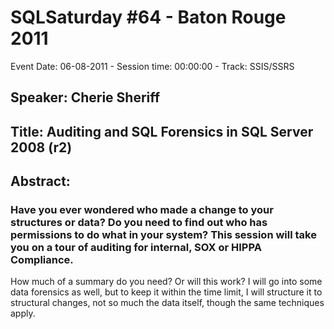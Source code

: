 # SQLSaturday #64 - Baton Rouge 2011
Event Date: 06-08-2011 - Session time: 00:00:00 - Track: SSIS/SSRS
## Speaker: Cherie Sheriff
## Title: Auditing and SQL Forensics in SQL Server 2008 (r2)
## Abstract:
### Have you ever wondered who made a change to your structures or data?  Do you need to find out who has permissions to do what in your system?  This session will take you on a tour of auditing for internal, SOX or HIPPA Compliance.  


How much of a summary do you need?  Or will this work?  I will go into some data forensics as well, but to keep it within the time limit, I will structure it to structural changes, not so much the data itself, though the same techniques apply.

